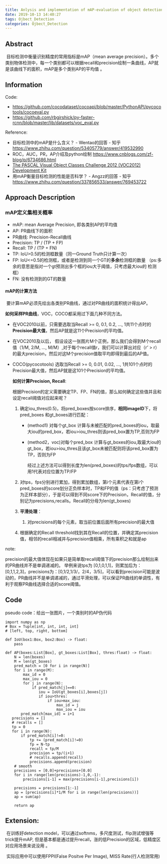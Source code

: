 ```yaml
---
title: Anlysis and implementation of mAP-evaluation of object detection
date: 2019-10-13 14:40:27
tags: Ojbect_Detection
categories: Ojbect_Detection
---
```

## Abstract

​	 目标检测中衡量识别精度的常用指标是mAP（mean average precision）。多个类别物体检测中，每一个类别都可以根据recall和precision绘制一条曲线，AP就是该曲线下的面积，mAP是多个类别AP的平均值 。

## Information

Code: 

-  https://github.com/cocodataset/cocoapi/blob/master/PythonAPI/pycocotools/cocoeval.py 
-  https://github.com/rbgirshick/py-faster-rcnn/blob/master/lib/datasets/voc_eval.py 

Reference:

- 目标检测中的mAP是什么含义？ - Wentao的回答 - 知乎
  https://www.zhihu.com/question/53405779/answer/419532990
- ROC，AUC，PR，AP介绍及python绘制 https://www.cnblogs.com/zf-blog/p/6734686.html 
- [The PASCAL Visual Object Classes Challenge 2012 (VOC2012) Development Kit](https://link.zhihu.com/?target=http%3A//host.robots.ox.ac.uk/pascal/VOC/voc2012/htmldoc/devkit_doc.html%23SECTION00044000000000000000)
-  用mAP衡量目标检测的性能是否科学？ - Angzz的回答 - 知乎 https://www.zhihu.com/question/337856533/answer/769453722 

## Approach Description

### mAP定义集相关概率

- mAP: mean Average Precision, 即各类别AP的平均值
- AP: PR曲线下的面积
- PR曲线: Precision-Recall曲线
- Precision: TP / (TP + FP)
- Recall: TP / (TP + FN)
- TP: IoU>0.5的检测框数量（同一Ground Truth只计算一次）
- FP: IoU<=0.5的检测框，或者是检测到同一个GT的**多余**检测框的数量 （ps:多余的意思是指对一个gt预测出多个框的iou大于阈值，只考虑最大iou的 检测框）
- FN: 没有检测到的GT的数量

#### mAP的计算方法

​	要计算mAP必须先绘出各类别PR曲线，通过对PR曲线的面积统计得出AP。



​		**如何采样PR曲线**，VOC，COCO都采用过下面几种不同方法。

- 在VOC2010以前，只需要选取当Recall >= 0, 0.1, 0.2, ..., 1共11个点时的**Precision最大值**，然后AP就是这11个Precision的平均值。

- 在VOC2010及以后， 假设设这一张图片M个正例，那么我们会得到M个recall值（1/M, 2/M, …, M/M）,对于每个recall值r，我们可以计算出对应（r’ > r）的最大precision，然后对这M个precision值取平均即得到最后的AP值。 

- COCO(pycocotools) 选取当Recall >= 0, 0.01, 0.02, ..., 1共101个点时的Precision最大值，然后AP就是这101个Precision的平均值。 

  

  **如何计算Precision, Recall**:

  根据Precision的定义需要确定TP、FP、FN的值，那么如何确定这些值并且和设定recall阈值对应起来呢？

  1. 确定iou_thres(0.5)，将pred_boxes按score排序，**相同imageID**下，将pred_boxes 和gt_boxes进行匹配：

     - (method1) 对每个gt_box 计算与未被匹配的pred_boxes的iou，取最大iou的pred_box，若iou>iou_thres则该pred_box置为TP,否则为FP

     - (method2，voc)对每个pred_box 计算与gt_boxes的iou,取最大iou的gt_box，若iou>iou_thres且该gt_box未被匹配则将该pred_box置为TP，否则为FP

       经过上述方法可以得到长度为len(pred_boxes)的tps/fps数组，可以用1代表对应位置为TP/FP

  2. 对tps，fps分别进行累加，得到累加数组，第i个元素代表在第i个pred_boxes的score划分正负样本时，TP和FP的值（ps：只考虑了预测为正样本部分），于是可以得到不同score下的Precision，Recall的值，分别记为precisions,recalls。Recall的分母为len(gt_boxes)

  3. **平滑处理**：

     1. 对precisions的每个元素，取当前位置后面所有precision的最大值

  4. 根据确定的Recall threshold找到其在Recall的位置，并确定其precision值，相邻的recall相减并与precision值相乘，所有乘积之和就是ap

note: 

​	precision的最大值体现在如果只是简单取recall阈值下的precision那么绘制出来的PR曲线并不是单调递减的。	举例来说tps为 [0,1,0,1,1]，则累加后为：[0,1,1,2,3]，precisions为：[0,1/2,1/3/，2/4，3/5]，可以看到precision可能是波动的，PR曲线并不是单调递减的，通过平滑处理，可以保证PR曲线的单调性，有利于观察PR曲线选择合适的score阈值。

## Code

pseudo code：给出一张图片，一个类别时的AP伪代码

```
import numpy as np
# Box = Tuple[int, int, int, int]
# [left, top, right, bottom]

def IoU(box1:Box, box2:Box) -> float:
    pass
    
def AP(boxes:List[Box], gt_boxes:List[Box], thres:float) -> float:
    N = len(boxes)
    M = len(gt_boxes)
    pred_match = [0 for i in range(N)]
    for i in range(M):
        max_id = 0
        max_iou = 0
        for j in range(N):
            if pred_match[j]==0:
               iou = IoU(gt_boxes[i],boxes[j]) 
               if iou>thres:
                   if iou>max_iou:
                       max_id = j
                       max_iou = iou
       pred_match[max_id] = i+1
   precisions = []
   # recalls = []
   tp = 0
   for i in range(N):
       if pred_match[i]!=0:
           tp += (pred_match[i]!=0)
           fp = N-tp
           recall = tp/M
           precision = tp/(i+1)
           # recalls.append(recall)
           precisions.append(precision)
    # smooth
    precisions = [0.0]+precisions+[0.0]
    for i in range(len(precisions)-1,0,-1):
        precisions[i-1] = max(precisions[i-1],precisions[i])

    precisions = precisions[1:-1]
    ap = [precisions[i]*1/M for i in range(len(precisions))]
    ap = sum(ap)
    
    return ap
```



## Extension:

​	在训练好detection model，可以通过softnms，多尺度测试，flip测试增强等trick提升mAP, 但是基本都是通过提升recall，涨的低Precision的区域，低精度区对应用场景来说没用 。

​	实际应用中可以使用FPPI(False Positve Per Image), MISS Rate(行人检测常用)